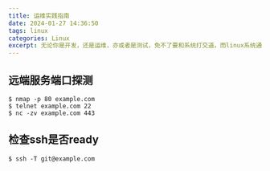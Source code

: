 ```yaml
---
title: 运维实践指南   
date: 2024-01-27 14:36:50   
tags: linux   
categories: Linux   
excerpt: 无论你是开发，还是运维，亦或者是测试，免不了要和系统打交道，而linux系统通常也是我们线上服务的部署系统，掌握一些必备的运维知识，能让你如鱼得水.
---
```


## 远端服务端口探测
```shell
$ nmap -p 80 example.com
$ telnet example.com 22
$ nc -zv example.com 443
```

## 检查ssh是否ready
```shell
$ ssh -T git@example.com
```
